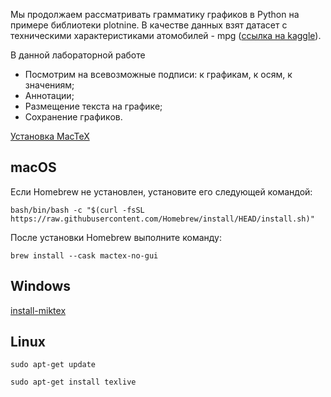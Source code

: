 Мы продолжаем рассматривать грамматику графиков в Python на примере библиотеки plotnine. В качестве данных взят датасет с техническими характеристиками атомобилей - mpg ([ссылка на kaggle](https://www.kaggle.com/datasets/uciml/autompg-dataset)). 

В данной лабораторной работе 
- Посмотрим на всевозможные подписи: к графикам, к осям, к значениям; 
- Аннотации;
- Размещение текста на графике;
- Сохранение графиков.

[Установка MacTeX](https://www.tug.org/mactex/mactex-download.html)    

## macOS
Если Homebrew не установлен, установите его следующей командой:
```
bash/bin/bash -c "$(curl -fsSL https://raw.githubusercontent.com/Homebrew/install/HEAD/install.sh)"
```

После установки Homebrew выполните команду:
```
brew install --cask mactex-no-gui
```
## Windows
[install-miktex](https://miktex.org/howto/install-miktex)

## Linux
```
sudo apt-get update

sudo apt-get install texlive
```
